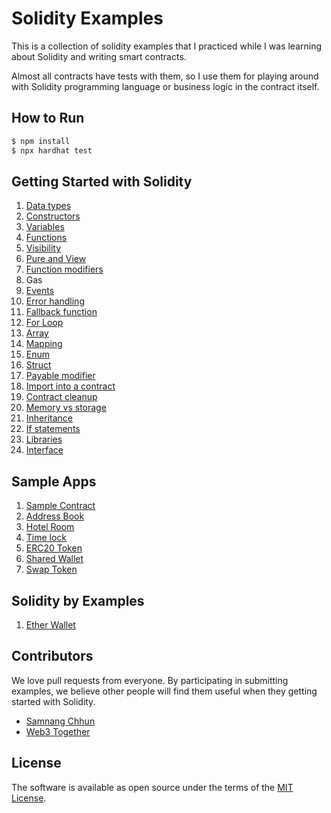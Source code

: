 # Solidity Examples

This is a collection of solidity examples that I practiced while I was learning about Solidity and writing smart contracts.

Almost all contracts have tests with them, so I use them for playing around with Solidity programming language or business logic in the contract itself.

## How to Run

```sh
$ npm install
$ npx hardhat test
```

## Getting Started with Solidity

1. [Data types](contracts/getting_started_with_solidity/01_data_types/)
2. [Constructors](contracts/getting_started_with_solidity/02_constructors/)
3. [Variables](contracts/getting_started_with_solidity/03_variables/)
4. [Functions](contracts/getting_started_with_solidity/04_functions/)
5. [Visibility](contracts/getting_started_with_solidity/05_visibility/)
6. [Pure and View](contracts/getting_started_with_solidity/06_pure_and_view_functions/)
7. [Function modifiers](contracts/getting_started_with_solidity/07_function_modifiers/)
8. Gas
9. [Events](contracts/getting_started_with_solidity/09_events/)
10. [Error handling](contracts/getting_started_with_solidity/10_error_handling/)
11. [Fallback function](contracts/getting_started_with_solidity/11_fallback_function/)
12. [For Loop](contracts/getting_started_with_solidity/12_for_loop/)
13. [Array](contracts/getting_started_with_solidity/13_array/)
14. [Mapping](contracts/getting_started_with_solidity/14_mapping/)
15. [Enum](contracts/getting_started_with_solidity/15_enum/)
16. [Struct](contracts/getting_started_with_solidity/16_struct/)
17. [Payable modifier](contracts/getting_started_with_solidity/17_payable_modifier/)
18. [Import into a contract](contracts/getting_started_with_solidity/18_imports/)
19. [Contract cleanup](contracts/getting_started_with_solidity/19_contract_cleanup/)
20. [Memory vs storage](contracts/getting_started_with_solidity/20_memory_and_storage/)
21. [Inheritance](contracts/getting_started_with_solidity/21_inheritance/)
22. [If statements](contracts/getting_started_with_solidity/22_if_statement/)
23. [Libraries](contracts/getting_started_with_solidity/23_libraries/)
24. [Interface](contracts/getting_started_with_solidity/24_interface/)

## Sample Apps
1. [Sample Contract](contracts/sample_apps/01_sample_contract/)
2. [Address Book](contracts/sample_apps/02_address_book/)
3. [Hotel Room](contracts/sample_apps/03_hotel/)
4. [Time lock](contracts/sample_apps/04_time_lock/)
5. [ERC20 Token](contracts/sample_apps/05_ERC20_token/)
5. [Shared Wallet](contracts/sample_apps/06_shared_wallet/)
5. [Swap Token](contracts/sample_apps/07_token_swap/)

## Solidity by Examples
1. [Ether Wallet](contracts/solidity_by_examples/01_ether_wallet/)

## Contributors

We love pull requests from everyone. By participating in submitting examples, we believe other people will find them useful when they getting started with Solidity.

* [Samnang Chhun](https://twitter.com/samnangchhun)
* [Web3 Together](https://twitter.com/web3together)

## License

The software is available as open source under the terms of the [MIT License](http://opensource.org/licenses/MIT).
